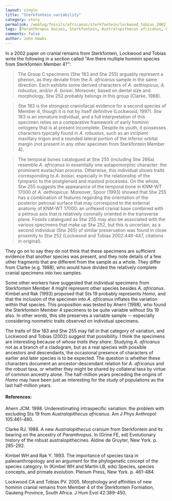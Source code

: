```yaml
---
layout: single 
title: "Sterkfontein variability" 
category: story
permalink: /weblog/fossils/africanus/sterkfontein/lockwood_tobias_2002_variation_member_4.html
tags: [Paranthropus boisei, Sterkfontein, Australopithecus africanus, Paranthropus robustus] 
comments: false 
author: John Hawks 
---
```



<p>
In a 2002 paper on cranial remains from Sterkfontein, Lockwood and Tobias write the following in a section called "Are there multiple hominin species from Sterkfontein Member 4?": 
</p>

<blockquote>The Group C specimens (Stw 183 and Stw 255) arguably represent a phenon, as they deviate from the <i>A. africanus</i> sample in the same direction. Each exhibits some derived characters of <i>A. aethiopicus</i>, <i>A. robustus</i>, and/or <i>A. boisei</i>. Moreover, based on dental size and morphology, Stw 252 probably belongs in this group (Clarke, 1988). </blockquote>

<blockquote>Stw 183 is the strongest craniofacial evidence for a second species of Member 4, though it is not by itself definitive (Lockwood, 1997). Stw 183 is an immature individual, and a full interpretation of this specimen relies on a comparative framework of early hominin ontogeny that is at present incomplete. Despite its youth, it possesses characters typically found in <i>A. robustus</i>, such as an incipient maxillary trigon and a rounded lateral portion of the inferior orbital margin (not present in any other specimen from Sterkfontein Member 4). </blockquote>

<blockquote>The temporal bones catalogued at Stw 255 (including Stw 266a) resemble <i>A. africanus</i> in essentially one autapomorphic character: the prominent eustachian process. Otherwise, this individual shows traits corresponding to <i>A. boisei</i>, especially in the relationship of the tympanic to the postglenoid and mastoid processes. On the whole, Stw 255 suggests the appearance of the temporal bone in KNM-WT 17000 of <i>A. aethiopicus</i>. Moreover, Spoor (1993) showed that Stw 255 has a combination of features regarding the orientation of the posterior petrosal surface that may correspond to the external anatomy of KNM-WT 17000: an unflexed cranial base combined with a petrous axis that is relatively coronally oriented in the transverse plane. Fossils catalogued as Stw 255 may also be associated with the various specimens that make up Stw 252, but this is uncertain, as a second individual (Stw 265) of similar preservation was found in close proximity to Stw 252 (Lockwood and Tobias 2002:446-447, citations in original). </blockquote>

<p>
They go on to say they do not think that these specimens are sufficient evidence that another species was present, and they note details of a few other fragments that are different from the sample as a whole. They differ from Clarke (e.g. 1988), who would have divided the relatively complete cranial specimens into two samples. 
</p>

<p>
Some other workers have suggested that individual specimens from Sterkfontein Member 4 might represent other species besides <i>A. africanus</i>. Kimbel and Rak (1993) proposed that Sts 19 probably represents <i>Homo</i>, and that the inclusion of the specimen into <i>A. africanus</i> inflates the variation within that species. This proposition was tested by Ahern (1998), who found the Sterkfontein Member 4 specimens to be quite variable without Sts 19 also. In other words, this site preserves a variable sample -- especially considering nonmetric traits observed on individual specimens. 
</p>

<p>
The traits of Stw 183 and Stw 255 may fall in that category of variation, and Lockwood and Tobias (2002) suggest that possibility. I think the specimens are interesting because of <i>whose traits they share</i>. Studying <i>A. africanus</i> not as a branch of a cladogram, but as a real species with possible ancestors and descendants, the occasional presence of characters of earlier and later species is to be expected. The question is whether these characters document an ancestor-descendant relation for <i>A. africanus</i> and the robust taxa, or whether they might be shared by collateral taxa by virtue of common ancestry alone. The half-million years preceding the origins of <i>Homo</i> may have been just as interesting for the study of populations as the last half-million years. 
</p>

<h4>References:</h4>

<p class="cite">Ahern JCM. 1998. Underestimating intraspecific variation: the problem with excluding Sts 19 from <i>Australopithecus africanus</i>. Am J Phys Anthropol 105:461-480.</p>
</p>

<p class="cite">Clarke RJ. 1988. A new <i>Australopithecus</i> cranium from Sterkfontein and its bearing on the ancestry of <i>Paranthropus</i>. In (Grine FE, ed) Evolutionary history of the robust australopithecines. Aldine de Gruyter, New York. p. 285-292.</p>

<p class="cite">Kimbel WH and Rak Y. 1993. The importance of species taxa in paleoanthropology and an argument for the phylogenetic concept of the species category. In (Kimbel WH and Martin LB, eds) Species, species concepts, and primate evolution. Plenum Press, New York. p. 461-484. </p>

<p class="cite">Lockwood CA and Tobias PV. 2005. Morphology and affinities of new hominin cranial remains from Member 4 of the Sterkfontein Formation, Gauteng Province, South Africa. J Hum Evol 42:389-450. </p>

